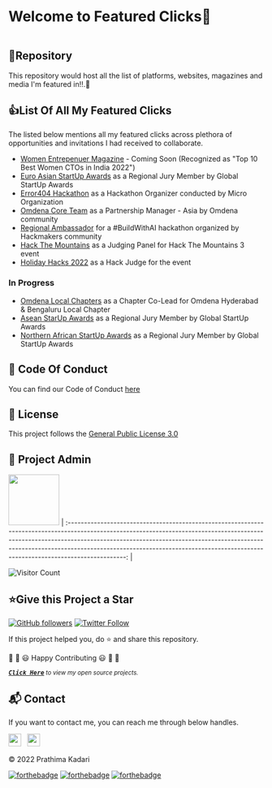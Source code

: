 # Welcome to Featured Clicks👋

<p align="center">
<img src=""></a>
</p>


<h2>📌Repository</h2>

This repository would host all the list of platforms, websites, magazines and media I'm featured in!!.🚀


<h2>👍List Of All My Featured Clicks</h2>

The listed below mentions all my featured clicks across plethora of opportunities and invitations I had received to collaborate.

- [Women Entrepenuer Magazine]() - Coming Soon (Recognized as "Top 10 Best Women CTOs in India 2022")
- [Euro Asian StartUp Awards](https://euroasianstartupawards.com/participants/) as a Regional Jury Member by Global StartUp Awards
- [Error404 Hackathon](https://404error.club/) as a Hackathon Organizer conducted by Micro Organization
- [Omdena Core Team](https://omdena.com/team/) as a Partnership Manager - Asia by Omdena community
- [Regional Ambassador](https://www.hackmakers.com/buildwithaihack2021) for a #BuildWithAI hackathon organized by Hackmakers community
- [Hack The Mountains](https://www.hackthemountain.tech/judges) as a Judging Panel for Hack The Mountains 3 event
- [Holiday Hacks 2022](https://www.holidayhacks.co/) as a Hack Judge for the event

### In Progress

- [Omdena Local Chapters](https://omdena.com/local-chapters/) as a Chapter Co-Lead for Omdena Hyderabad & Bengaluru Local Chapter
- [Asean StarUp Awards]() as a Regional Jury Member by Global StartUp Awards
- [Northern African StartUp Awards]() as a Regional Jury Member by Global StartUp Awards

<h2>📜 Code Of Conduct</h2>

You can find our Code of Conduct [here](https://github.com/prathimacode-hub/Featured-Clicks/blob/main/CODE_OF_CONDUCT.md)


<h2>📝 License</h2>  

This project follows the [General Public License 3.0](https://github.com/prathimacode-hub/Featured-Clicks/blob/main/LICENSE)


<h2>🙂 Project Admin</h2>

<a href="https://github.com/prathimacode-hub"><img src="https://github.com/prathimacode-hub/prathimacode-hub/blob/main/Prathima%20updated%20profile%20pic.jpg" width=100px height=100px /></a>
| :------------------------------------------------------------------------------------------------------------------------------------------------------------------------------------------------------------------------------------------------------------------------------------------------------------------------------------------: |

![Visitor Count](https://profile-counter.glitch.me/{prathimacode-hub}/count.svg)


<h2>⭐Give this Project a Star</h2>

[![GitHub followers](https://img.shields.io/github/followers/prathimacode-hub.svg?label=Follow%20@prathimacode-hub&style=social)](https://github.com/prathimak88/)  [![Twitter Follow](https://img.shields.io/twitter/follow/prathimak88?style=social)](https://twitter.com/prathimak88)

If this project helped you, do ⭐ and share this repository.

🎉 🎊 😃 Happy Contributing 😃 🎊 🎉

<!-- <sup><kbd>***[Click Here](https://github.com/prathimacode-hub/prathimacode-hub/blob/main/Projects/OpenSource-Projects.md)***</kbd> *to view my open source projects and</sup>*  <sup><kbd>***[Get In](https://github.com/prathimacode-hub/prathimacode-hub/blob/main/GitHub%20Projects/Learning-Projects.md)***</kbd> *for learning projects.</sup>* <br>
</td> -->

<sup><kbd>***[Click Here](https://github.com/prathimacode-hub/prathimacode-hub/blob/main/GitHub%20Projects/OpenSource-Projects.md)***</kbd> *to view my open source projects.</sup>* <br>


<h2>📬 Contact</h2>

If you want to contact me, you can reach me through below handles.

<a href="https://twitter.com/prathimak88"><img src="https://upload.wikimedia.org/wikipedia/fr/thumb/c/c8/Twitter_Bird.svg/1200px-Twitter_Bird.svg.png" width="25"></img></a>&nbsp;&nbsp; <a href="https://www.linkedin.com/in/prathima-kadari/"><img src="https://www.felberpr.com/wp-content/uploads/linkedin-logo.png" width="25"></img></a>

© 2022 Prathima Kadari


[![forthebadge](https://forthebadge.com/images/badges/built-with-love.svg)](https://forthebadge.com) [![forthebadge](https://forthebadge.com/images/badges/built-by-developers.svg)](https://forthebadge.com) [![forthebadge](https://forthebadge.com/images/badges/built-with-swag.svg)](https://forthebadge.com) 


